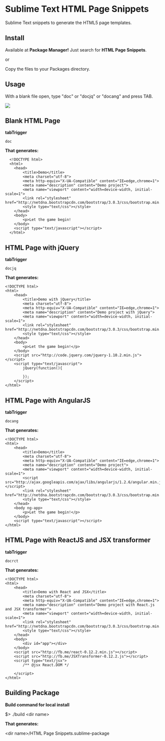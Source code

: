 Sublime Text HTML Page Snippets
===

Sublime Text snippets to generate the HTML5 page templates.


Install
---
Available at <b>Package Manager!</b> Just search for <b>HTML Page Snippets</b>.

or

Copy the files to your Packages directory.


Usage
---

With a blank file open, type "doc" or "docjq" or "docang" and press TAB.

<img src="http://www.burakkaya.com/lab/snippets/html-snippet.png"/>



Blank HTML Page
---

<b>tabTrigger</b>

	doc

<b>That generates:</b>

	  <!DOCTYPE html>
	  <html>
	  	<head>
	  		<title>Demo</title>
	  		<meta charset="utf-8">
	  		<meta http-equiv="X-UA-Compatible" content="IE=edge,chrome=1">
	  	    <meta name="description" content="Demo project">
	  		<meta name="viewport" content="width=device-width, initial-scale=1">
	  		<link rel="stylesheet" href="http://netdna.bootstrapcdn.com/bootstrap/3.0.3/css/bootstrap.min.css">
	  		<style type="text/css"></style>
	  	</head>
	  	<body>
	  		<p>Let the game begin!
	  	</body>
	  	<script type="text/javascript"></script>
	  </html>


HTML Page with jQuery
---

<b>tabTrigger</b>

	docjq

<b>That generates:</b>

	<!DOCTYPE html>
	<html>
		<head>
			<title>Demo with jQuery</title>
			<meta charset="utf-8">
			<meta http-equiv="X-UA-Compatible" content="IE=edge,chrome=1">
			<meta name="description" content="Demo project with jQuery">
			<meta name="viewport" content="width=device-width, initial-scale=1">
			<link rel="stylesheet" href="http://netdna.bootstrapcdn.com/bootstrap/3.0.3/css/bootstrap.min.css">	
			<style type="text/css"></style>
		</head>
		<body>
			<p>Let the game begin!</p>
		</body>
		<script src="http://code.jquery.com/jquery-1.10.2.min.js"></script>
		<script type="text/javascript">
			jQuery(function(){
			
			});
		</script>
	</html>
	
	
HTML Page with AngularJS
---

<b>tabTrigger</b>

	docang
	
<b>That generates:</b>	

	<!DOCTYPE html>
	<html>
		<head>
			<title>Demo</title>
			<meta charset="utf-8">
			<meta http-equiv="X-UA-Compatible" content="IE=edge,chrome=1">
			<meta name="description" content="Demo project">
			<meta name="viewport" content="width=device-width, initial-scale=1">
			<script src="http://ajax.googleapis.com/ajax/libs/angularjs/1.2.6/angular.min.js"></script>
			<link rel="stylesheet" href="http://netdna.bootstrapcdn.com/bootstrap/3.0.3/css/bootstrap.min.css">
			<style type="text/css"></style>
		</head>
		<body ng-app>
			<p>Let the game begin!</p>
		</body>
		<script type="text/javascript"></script>
	</html>

HTML Page with ReactJS and JSX transformer
---

<b>tabTrigger</b>

	docrct
	
<b>That generates:</b>	

	<!DOCTYPE html>
	<html>
	    <head>
	        <title>Demo with React and JSX</title>
	        <meta charset="utf-8">
	        <meta http-equiv="X-UA-Compatible" content="IE=edge,chrome=1">
	        <meta name="description" content="Demo project with React.js and JSX transformer">
	        <meta name="viewport" content="width=device-width, initial-scale=1">
	        <link rel="stylesheet" href="http://netdna.bootstrapcdn.com/bootstrap/3.0.3/css/bootstrap.min.css"> 
	        <style type="text/css"></style>
	    </head>
	    <body>
	        <div id="app"></div>
	    </body>
	    <script src="http://fb.me/react-0.12.2.min.js"></script>
	    <script src="http://fb.me/JSXTransformer-0.12.2.js"></script>
	    <script type="text/jsx">
	        /** @jsx React.DOM */
	            
	    </script>
	</html>

Building Package
---
<b>Build command for local install</b>

$> ./build &lt;dir name&gt;

<b>That generates:</b>

&lt;dir name&gt;/HTML Page Snippets.sublime-package